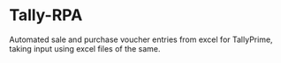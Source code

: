 # Tally-RPA
Automated sale and purchase voucher entries from excel for TallyPrime, taking input using excel files of the same.
